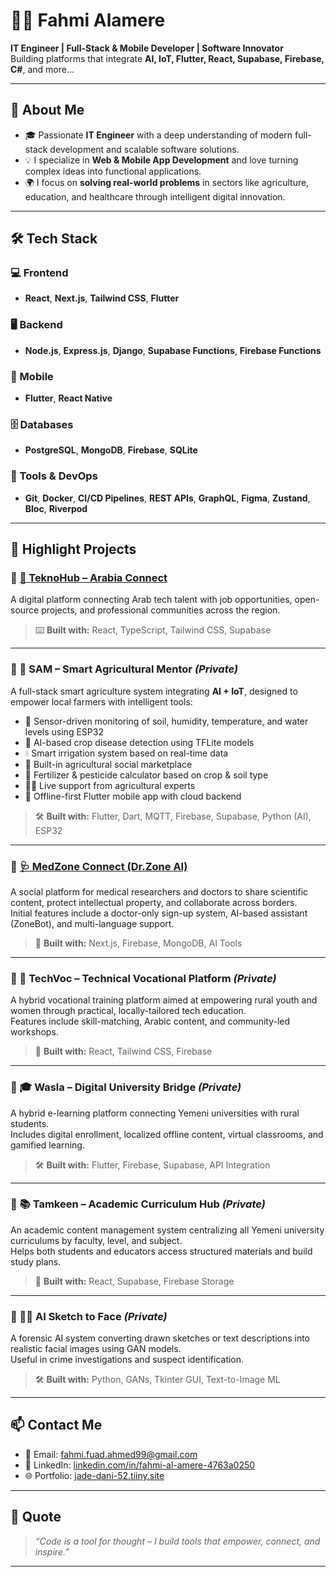 # 👨‍💻 Fahmi Alamere  

**IT Engineer | Full-Stack & Mobile Developer | Software Innovator**  
Building platforms that integrate **AI, IoT, Flutter, React, Supabase, Firebase, C#**, and more...

---

## 🚀 About Me  

- 🎓 Passionate **IT Engineer** with a deep understanding of modern full-stack development and scalable software solutions.  
- 💡 I specialize in **Web & Mobile App Development** and love turning complex ideas into functional applications.  
- 🌍 I focus on **solving real-world problems** in sectors like agriculture, education, and healthcare through intelligent digital innovation.  

---

## 🛠️ Tech Stack  

### 💻 Frontend  
- **React**, **Next.js**, **Tailwind CSS**, **Flutter**  

### 🖥 Backend  
- **Node.js**, **Express.js**, **Django**, **Supabase Functions**, **Firebase Functions**  

### 📱 Mobile  
- **Flutter**, **React Native**  

### 🗄 Databases  
- **PostgreSQL**, **MongoDB**, **Firebase**, **SQLite**  

### 🧰 Tools & DevOps  
- **Git**, **Docker**, **CI/CD Pipelines**, **REST APIs**, **GraphQL**, **Figma**, **Zustand**, **Bloc**, **Riverpod**  

---

## 📂 Highlight Projects  

### 🔹 [💼 TeknoHub – Arabia Connect](https://github.com/fahm99/tekno-hub-arabia-connect-11.git)  
A digital platform connecting Arab tech talent with job opportunities, open-source projects, and professional communities across the region.  

> ⌨️ **Built with:** React, TypeScript, Tailwind CSS, Supabase  

---

### 🔹 🌾 SAM – Smart Agricultural Mentor *(Private)*  
A full-stack smart agriculture system integrating **AI + IoT**, designed to empower local farmers with intelligent tools:  
- 🌱 Sensor-driven monitoring of soil, humidity, temperature, and water levels using ESP32  
- 🤖 AI-based crop disease detection using TFLite models  
- 💧 Smart irrigation system based on real-time data  
- 🛒 Built-in agricultural social marketplace  
- 🧮 Fertilizer & pesticide calculator based on crop & soil type  
- 👨‍🌾 Live support from agricultural experts  
- 📱 Offline-first Flutter mobile app with cloud backend  

> 🛠️ **Built with:** Flutter, Dart, MQTT, Firebase, Supabase, Python (AI), ESP32  

---

### 🔹 [🩺 MedZone Connect (Dr.Zone AI)](https://github.com/fahm99/med-zone-connect.git)  
A social platform for medical researchers and doctors to share scientific content, protect intellectual property, and collaborate across borders.  
Initial features include a doctor-only sign-up system, AI-based assistant (ZoneBot), and multi-language support.  

> 🔧 **Built with:** Next.js, Firebase, MongoDB, AI Tools  

---

### 🔹 🧪 TechVoc – Technical Vocational Platform *(Private)*  
A hybrid vocational training platform aimed at empowering rural youth and women through practical, locally-tailored tech education.  
Features include skill-matching, Arabic content, and community-led workshops.  

> 🔧 **Built with:** React, Tailwind CSS, Firebase  

---

### 🔹 🎓 Wasla – Digital University Bridge *(Private)*  
A hybrid e-learning platform connecting Yemeni universities with rural students.  
Includes digital enrollment, localized offline content, virtual classrooms, and gamified learning.  

> 🛠️ **Built with:** Flutter, Firebase, Supabase, API Integration  

---

### 🔹 📚 Tamkeen – Academic Curriculum Hub *(Private)*  
An academic content management system centralizing all Yemeni university curriculums by faculty, level, and subject.  
Helps both students and educators access structured materials and build study plans.  

> 🔧 **Built with:** React, Supabase, Firebase Storage  

---

### 🔹 👮‍♂️ AI Sketch to Face *(Private)*  
A forensic AI system converting drawn sketches or text descriptions into realistic facial images using GAN models.  
Useful in crime investigations and suspect identification.  

> 🛠️ **Built with:** Python, GANs, Tkinter GUI, Text-to-Image ML  

---

## 📫 Contact Me  

- 📧 Email: [fahmi.fuad.ahmed99@gmail.com](mailto:fahmi.fuad.ahmed99@gmail.com)  
- 💼 LinkedIn: [linkedin.com/in/fahmi-al-amere-4763a0250](https://www.linkedin.com/in/fahmi-al-amere-4763a0250/)  
- 🌐 Portfolio: [jade-dani-52.tiiny.site](https://jade-dani-52.tiiny.site)  

---

## 💬 Quote  

> *“Code is a tool for thought – I build tools that empower, connect, and inspire.”*  

---
